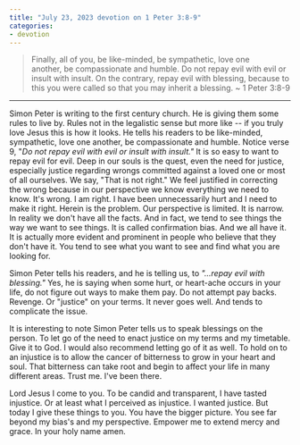 ```yaml
---
title: "July 23, 2023 devotion on 1 Peter 3:8-9"
categories:
- devotion
---
```

> Finally, all of you, be like-minded, be sympathetic, love one another, be compassionate and humble. Do not repay evil with evil or insult with insult. On the contrary, repay evil with blessing, because to this you were called so that you may inherit a blessing. ~ 1 Peter 3:8-9
* * *
Simon Peter is writing to the first century church. He is giving them some rules to live by. Rules not in the legalistic sense but more like -- if you truly love Jesus this is how it looks. He tells his readers to be like-minded, sympathetic, love one another, be compassionate and humble. Notice verse 9, "*Do not repay evil with evil or insult with insult."* It is so easy to want to repay evil for evil. Deep in our souls is the quest, even the need for justice, especially justice regarding wrongs committed against a loved one or most of all ourselves. We say, "That is not right." We feel justified in correcting the wrong because in our perspective we know everything we need to know. It's wrong. I am right. I have been unnecessarily hurt and I need to make it right. Herein is the problem. Our perspective is limited. It is narrow. In reality we don't have all the facts. And in fact, we tend to see things the way we want to see things. It is called confirmation bias. And we all have it. It is actually more evident and prominent in people who believe that they don't have it. You tend to see what you want to see and find what you are looking for.

Simon Peter tells his readers, and he is telling us, to *"...repay evil with blessing."* Yes, he is saying when some hurt, or heart-ache occurs in your life, do not figure out ways to make them pay. Do not attempt pay backs. Revenge. Or "justice" on your terms. It never goes well. And tends to complicate the issue.

It is interesting to note Simon Peter tells us to speak blessings on the person. To let go of the need to enact justice on my terms and my timetable. Give it to God. I would also recommend letting go of it as well. To hold on to an injustice is to allow the cancer of bitterness to grow in your heart and soul. That bitterness can take root and begin to affect your life in many different areas. Trust me. I've been there.

Lord Jesus I come to you. To be candid and transparent, I have tasted injustice. Or at least what I perceived as injustice. I wanted justice. But today I give these things to you. You have the bigger picture. You see far beyond my bias's and my perspective. Empower me to extend mercy and grace. In your holy name amen.